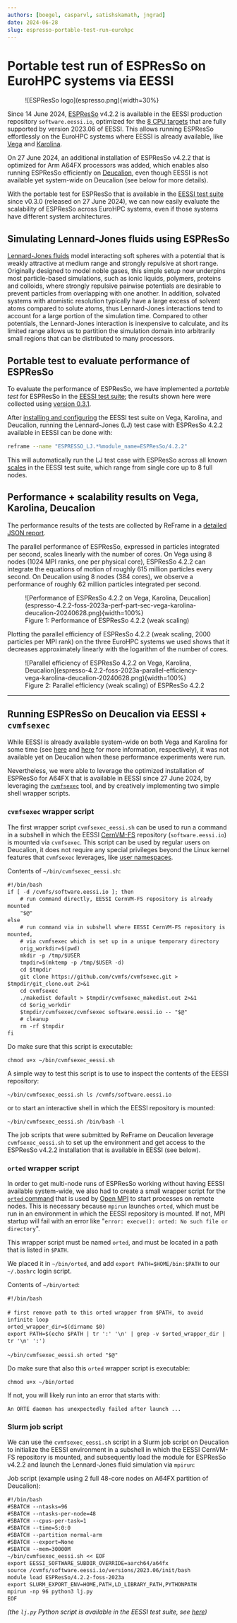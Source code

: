 ```yaml
---
authors: [boegel, casparvl, satishskamath, jngrad]
date: 2024-06-28
slug: espresso-portable-test-run-eurohpc
---
```


# Portable test run of ESPResSo on EuroHPC systems via EESSI

<figure markdown="span">
![ESPResSo logo](espresso.png){width=30%}
</figure>

Since 14 June 2024, [ESPResSo](https://espressomd.org) v4.2.2 is available in the EESSI production repository `software.eessi.io`,
optimized for the [8 CPU targets](https://www.eessi.io/docs/software_layer/cpu_targets) that are fully supported by version 2023.06 of EESSI.
This allows running ESPResSo effortlessly on the EuroHPC systems where EESSI is already available,
like [Vega](https://doc.vega.izum.si) and [Karolina](https://docs.it4i.cz/karolina/introduction).

On 27 June 2024, an additional installation of ESPResSo v4.2.2 that is optimized for Arm A64FX processors
was added, which enables also running ESPResSo efficiently on [Deucalion](https://docs.macc.fccn.pt/deucalion),
even though EESSI is not available yet system-wide on Deucalion (see below for more details).

With the portable test for ESPResSo that is available in the [EESSI test suite](https://www.eessi.io/docs/test-suite)
since v0.3.0 (released on 27 June 2024), we can now easily evaluate the scalability of
ESPResSo across EuroHPC systems, even if those systems have different system architectures.

## Simulating Lennard-Jones fluids using ESPResSo

[Lennard-Jones fluids](https://en.wikipedia.org/wiki/Lennard-Jones_potential) model interacting soft spheres with a potential that is weakly attractive at medium range and strongly repulsive at short range. Originally designed to model noble gases, this simple setup now underpins most particle-based simulations, such as ionic liquids, polymers, proteins and colloids, where strongly repulsive pairwise potentials are desirable to prevent particles from overlapping with one another. In addition, solvated systems with atomistic resolution typically have a large excess of solvent atoms compared to solute atoms, thus Lennard-Jones interactions tend to account for a large portion of the simulation time. Compared to other potentials, the Lennard-Jones interaction is inexpensive to calculate, and its limited range allows us to partition the simulation domain into arbitrarily small regions that can be distributed to many processors.

## Portable test to evaluate performance of ESPResSo

To evaluate the performance of ESPResSo, we have implemented a *portable test* for ESPResSo in the [EESSI test suite](https://www.eessi.io/docs/test-suite);
the results shown here were collected using [version 0.3.1](https://github.com/EESSI/test-suite/releases/tag/v0.3.1).

After [installing and configuring](https://www.eessi.io/docs/test-suite/installation-configuration) the EESSI test suite on Vega, Karolina, and Deucalion,
running the Lennard-Jones (LJ) test case with ESPResSo 4.2.2 available in EESSI can be done with:

```bash
reframe --name "ESPRESSO_LJ.*%module_name=ESPResSo/4.2.2"
```

This will automatically run the LJ test case with ESPResSo across all known [scales](https://www.eessi.io/docs/test-suite/usage/#scale-tags)
in the EESSI test suite, which range from single core up to 8 full nodes.

## Performance + scalability results on Vega, Karolina, Deucalion

The performance results of the tests are collected by ReFrame in a [detailed JSON report](https://reframe-hpc.readthedocs.io/en/stable/tutorial.html#run-reports-and-performance-logging).

The parallel performance of ESPResSo, expressed in particles integrated per second, scales linearly with the number of cores.
On Vega using 8 nodes (1024 MPI ranks, one per physical core), ESPResSo 4.2.2 can integrate the equations of motion of roughly 615 million particles every second.
On Deucalion using 8 nodes (384 cores), we observe a performance of roughly 62 million particles integrated per second.

<figure markdown="span">
![Performance of ESPResSo 4.2.2 on Vega, Karolina, Deucalion](espresso-4.2.2-foss-2023a-perf-part-sec-vega-karolina-deucalion-20240628.png){width=100%}
<figcaption>Figure 1: Performance of ESPResSo 4.2.2 (weak scaling)</figcaption>
</figure>

Plotting the parallel efficiency of ESPResSo 4.2.2 (weak scaling, 2000 particles per MPI rank) on the three EuroHPC systems we used
shows that it decreases approximately linearly with the logarithm of the number of cores.

<figure markdown="span">
![Parallel efficiency of ESPResSo 4.2.2 on Vega, Karolina, Deucalion](espresso-4.2.2-foss-2023a-parallel-efficiency-vega-karolina-deucalion-20240628.png){width=100%}
<figcaption>Figure 2: Parallel efficiency (weak scaling) of ESPResSo 4.2.2</figcaption>
</figure>

---

## Running ESPResSo on Deucalion via EESSI + `cvmfsexec`

While EESSI is already available system-wide on both Vega and Karolina for some time (see
[here](https://doc.vega.izum.si/eessi) and [here](https://docs.it4i.cz/software/eessi) for more information,
respectively),
it was not available yet on Deucalion when these performance experiments were run.

Nevertheless, we were able to leverage the optimized installation of ESPResSo for A64FX that is available
in EESSI since 27 June 2024, by leveraging the [`cvmfsexec`](https://github.com/cvmfs/cvmfsexec) tool,
and by creatively implementing two simple shell wrapper scripts.

### `cvmfsexec` wrapper script

The first wrapper script `cvmfsexec_eessi.sh` can be used to run a command in a subshell in which
the EESSI [CernVM-FS](https://cernvm.cern.ch/fs) repository (`software.eessi.io`) is mounted via `cvmfsexec`.
This script can be used by regular users on Deucalion, it does not require any special privileges beyond
the Linux kernel features that `cvmfsexec` leverages, like [user namespaces](https://lwn.net/Articles/532593/).

Contents of `~/bin/cvmfsexec_eessi.sh`:
``` { .bash .copy }
#!/bin/bash
if [ -d /cvmfs/software.eessi.io ]; then
    # run command directly, EESSI CernVM-FS repository is already mounted
    "$@"
else
    # run command via in subshell where EESSI CernVM-FS repository is mounted,
    # via cvmfsexec which is set up in a unique temporary directory
    orig_workdir=$(pwd)
    mkdir -p /tmp/$USER
    tmpdir=$(mktemp -p /tmp/$USER -d)
    cd $tmpdir
    git clone https://github.com/cvmfs/cvmfsexec.git > $tmpdir/git_clone.out 2>&1
    cd cvmfsexec
    ./makedist default > $tmpdir/cvmfsexec_makedist.out 2>&1
    cd $orig_workdir
    $tmpdir/cvmfsexec/cvmfsexec software.eessi.io -- "$@"
    # cleanup
    rm -rf $tmpdir
fi
```

Do make sure that this script is executable:
``` { .bash .copy }
chmod u+x ~/bin/cvmfsexec_eessi.sh
```

A simple way to test this script is to use to inspect the contents of the EESSI repository:

``` { .bash .copy }
~/bin/cvmfsexec_eessi.sh ls /cvmfs/software.eessi.io
```

or to start an interactive shell in which the EESSI repository is mounted:

``` { .bash .copy }
~/bin/cvmfsexec_eessi.sh /bin/bash -l
```

The job scripts that were submitted by ReFrame on Deucalion leverage `cvmfsexec_eessi.sh` to set up the
environment and get access to the ESPResSo v4.2.2 installation that is available in EESSI (see below).

### `orted` wrapper script

In order to get multi-node runs of ESPResSo working without having EESSI available system-wide,
we also had to create a small wrapper script for the [`orted`
command](https://www.open-mpi.org/doc/v4.1/man1/orted.1.php) that is used by [Open MPI](https://www.open-mpi.org)
to start processes on remote nodes.
This is necessary because `mpirun` launches `orted`, which must be run in an environment in which the EESSI repository
is mounted.
If not, MPI startup will fail with an error like "`error: execve(): orted: No such file or directory`".

This wrapper script must be named `orted`, and must be located in a path that is listed in `$PATH`.

We placed it in `~/bin/orted`, and add `export PATH=$HOME/bin:$PATH` to our `~/.bashrc` login script.

Contents of `~/bin/orted`:

``` { .bash .copy }
#!/bin/bash

# first remove path to this orted wrapper from $PATH, to avoid infinite loop
orted_wrapper_dir=$(dirname $0)
export PATH=$(echo $PATH | tr ':' '\n' | grep -v $orted_wrapper_dir | tr '\n' ':')

~/bin/cvmfsexec_eessi.sh orted "$@"
```

Do make sure that also this `orted` wrapper script is executable:
``` { .bash .copy }
chmod u+x ~/bin/orted
```

If not, you will likely run into an error that starts with:
```
An ORTE daemon has unexpectedly failed after launch ...
```

### Slurm job script

We can use the `cvmfsexec_eessi.sh` script in a Slurm job script on Deucalion to
initialize the EESSI environment in a subshell in which the EESSI CernVM-FS repository
is mounted, and subsequently load the module for ESPResSo v4.2.2 and launch the Lennard-Jones fluid
simulation via `mpirun`:


Job script (example using 2 full 48-core nodes on A64FX partition of Deucalion):
``` { .bash .copy }
#!/bin/bash
#SBATCH --ntasks=96
#SBATCH --ntasks-per-node=48
#SBATCH --cpus-per-task=1
#SBATCH --time=5:0:0
#SBATCH --partition normal-arm
#SBATCH --export=None
#SBATCH --mem=30000M
~/bin/cvmfsexec_eessi.sh << EOF
export EESSI_SOFTWARE_SUBDIR_OVERRIDE=aarch64/a64fx
source /cvmfs/software.eessi.io/versions/2023.06/init/bash
module load ESPResSo/4.2.2-foss-2023a
export SLURM_EXPORT_ENV=HOME,PATH,LD_LIBRARY_PATH,PYTHONPATH
mpirun -np 96 python3 lj.py
EOF
```

*(the `lj.py` Python script is available in the EESSI test suite, see [here](https://github.com/EESSI/test-suite/blob/v0.3.0/eessi/testsuite/tests/apps/espresso/src/lj.py))*

